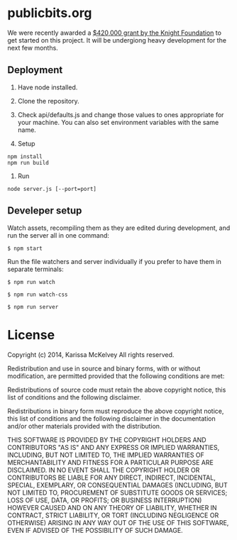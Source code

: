 publicbits.org
===========

We were recently awarded a [$420,000 grant by the Knight Foundation](http://www.knightfoundation.org/grants/201551933/) to get started on this project. It will be undergiong heavy development for the next few months.

## Deployment

1. Have node installed.

1. Clone the repository.

1. Check api/defaults.js and change those values to ones appropriate for your machine. You can also set environment variables with the same name.

1. Setup

```
npm install
npm run build
```

1. Run
```
node server.js [--port=port]
```

## Develeper setup

Watch assets, recompiling them as they are edited during development, and run the server all in one command:

```
$ npm start
```

Run the file watchers and server individually if you prefer to have them in separate terminals:

```
$ npm run watch
```

```
$ npm run watch-css
```

```
$ npm run server
```

# License
Copyright (c) 2014, Karissa McKelvey All rights reserved.

Redistribution and use in source and binary forms, with or without modification, are permitted provided that the following conditions are met:

Redistributions of source code must retain the above copyright notice, this list of conditions and the following disclaimer.

Redistributions in binary form must reproduce the above copyright notice, this list of conditions and the following disclaimer in the documentation and/or other materials provided with the distribution.

THIS SOFTWARE IS PROVIDED BY THE COPYRIGHT HOLDERS AND CONTRIBUTORS "AS IS" AND ANY EXPRESS OR IMPLIED WARRANTIES, INCLUDING, BUT NOT LIMITED TO, THE IMPLIED WARRANTIES OF MERCHANTABILITY AND FITNESS FOR A PARTICULAR PURPOSE ARE DISCLAIMED. IN NO EVENT SHALL THE COPYRIGHT HOLDER OR CONTRIBUTORS BE LIABLE FOR ANY DIRECT, INDIRECT, INCIDENTAL, SPECIAL, EXEMPLARY, OR CONSEQUENTIAL DAMAGES (INCLUDING, BUT NOT LIMITED TO, PROCUREMENT OF SUBSTITUTE GOODS OR SERVICES; LOSS OF USE, DATA, OR PROFITS; OR BUSINESS INTERRUPTION) HOWEVER CAUSED AND ON ANY THEORY OF LIABILITY, WHETHER IN CONTRACT, STRICT LIABILITY, OR TORT (INCLUDING NEGLIGENCE OR OTHERWISE) ARISING IN ANY WAY OUT OF THE USE OF THIS SOFTWARE, EVEN IF ADVISED OF THE POSSIBILITY OF SUCH DAMAGE.
